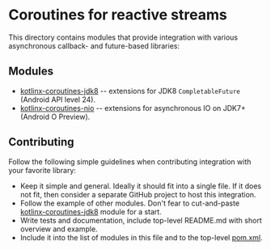 # Coroutines for reactive streams

This directory contains modules that provide integration with various asynchronous callback- and future-based libraries:

## Modules

* [kotlinx-coroutines-jdk8](kotlinx-coroutines-jdk8/README.md) -- extensions for JDK8 `CompletableFuture` (Android API level 24).
* [kotlinx-coroutines-nio](kotlinx-coroutines-nio/README.md) -- extensions for asynchronous IO on JDK7+ (Android O Preview).

## Contributing

Follow the following simple guidelines when contributing integration with your favorite library:

* Keep it simple and general. Ideally it should fit into a single file. If it does not fit, then consider
  a separate GitHub project to host this integration.
* Follow the example of other modules. Don't fear to cut-and-paste [kotlinx-coroutines-jdk8](kotlinx-coroutines-jdk8)
  module for a start.
* Write tests and documentation, include top-level README.md with short overview and example.
* Include it into the list of modules in this file and to the top-level [pom.xml](../pom.xml).
